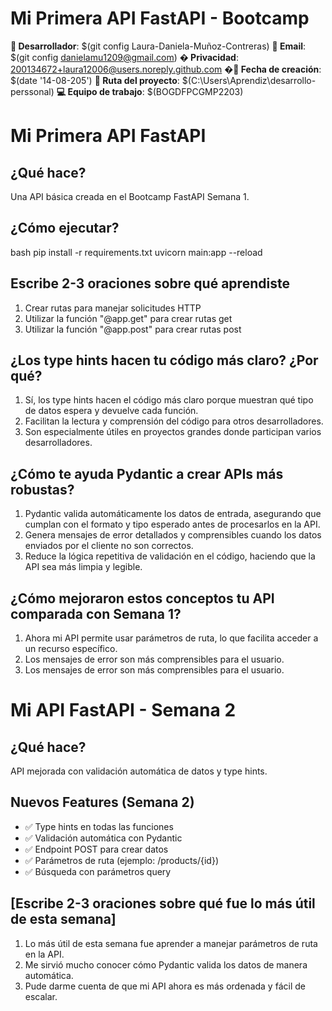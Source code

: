 # Mi Primera API FastAPI - Bootcamp

**👤 Desarrollador**: $(git config Laura-Daniela-Muñoz-Contreras)
**📧 Email**: $(git config danielamu1209@gmail.com)
**� Privacidad**: 200134672+laura12006@users.noreply.github.com 
**�📅 Fecha de creación**: $(date '14-08-205')
**📂 Ruta del proyecto**: $(C:\Users\Aprendiz\desarrollo-perssonal)
**💻 Equipo de trabajo**: $(BOGDFPCGMP2203)

# Mi Primera API FastAPI

## ¿Qué hace?

Una API básica creada en el Bootcamp FastAPI Semana 1.

## ¿Cómo ejecutar?

bash
pip install -r requirements.txt
uvicorn main:app --reload

##  Escribe 2-3 oraciones sobre qué aprendiste

1. Crear rutas para manejar solicitudes HTTP
2. Utilizar la función "@app.get" para crear rutas get
3. Utilizar la función "@app.post" para crear rutas post


## ¿Los type hints hacen tu código más claro? ¿Por qué?

1. Sí, los type hints hacen el código más claro porque muestran qué tipo de datos espera y devuelve cada función.
2. Facilitan la lectura y comprensión del código para otros desarrolladores.
3. Son especialmente útiles en proyectos grandes donde participan varios desarrolladores.

## ¿Cómo te ayuda Pydantic a crear APIs más robustas?

1. Pydantic valida automáticamente los datos de entrada, asegurando que cumplan con el formato y tipo esperado antes de procesarlos en la API.
2. Genera mensajes de error detallados y comprensibles cuando los datos enviados por el cliente no son correctos.
3. Reduce la lógica repetitiva de validación en el código, haciendo que la API sea más limpia y legible.

## ¿Cómo mejoraron estos conceptos tu API comparada con Semana 1?

1. Ahora mi API permite usar parámetros de ruta, lo que facilita acceder a un recurso específico.
2. Los mensajes de error son más comprensibles para el usuario.
3. Los mensajes de error son más comprensibles para el usuario.
 

# Mi API FastAPI - Semana 2

## ¿Qué hace?

API mejorada con validación automática de datos y type hints.

## Nuevos Features (Semana 2)

- ✅ Type hints en todas las funciones
- ✅ Validación automática con Pydantic
- ✅ Endpoint POST para crear datos
- ✅ Parámetros de ruta (ejemplo: /products/{id})
- ✅ Búsqueda con parámetros query


## [Escribe 2-3 oraciones sobre qué fue lo más útil de esta semana]

1. Lo más útil de esta semana fue aprender a manejar parámetros de ruta en la API.
2. Me sirvió mucho conocer cómo Pydantic valida los datos de manera automática.
3. Pude darme cuenta de que mi API ahora es más ordenada y fácil de escalar.

